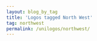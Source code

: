 ```yaml
---
layout: blog_by_tag
title: 'Logos tagged North West'
tag: northwest
permalink: /unilogos/northwest/
---
```

